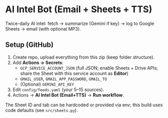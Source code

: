 # AI Intel Bot (Email + Sheets + TTS)
Twice-daily AI intel: fetch → summarize (Gemini if key) → log to Google Sheets → email (with optional MP3).

## Setup (GitHub)
1) Create repo, upload everything from this zip (keep folder structure).
2) Add **Actions → Secrets**:
   - `GCP_SERVICE_ACCOUNT_JSON`  (full JSON; enable Sheets + Drive APIs; share the Sheet with this service account as **Editor**)
   - `GMAIL_USER`, `GMAIL_APP_PASSWORD`, `GMAIL_TO`
   - (Optional) `GEMINI_API_KEY`
3) Edit `config/feeds.yaml` (your 5–15 sources).
4) Actions → **AI Intel Bot (Email+TTS)** → **Run workflow**.

The Sheet ID and tab can be hardcoded or provided via env; this build uses code defaults (see `src/sheets.py`).